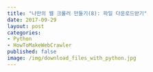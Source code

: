 ```yaml
---
title: "나만의 웹 크롤러 만들기(8): 파일 다운로드받기"
date: 2017-09-29
layout: post
categories:
- Python
- HowToMakeWebCrawler
published: false
image: /img/download_files_with_python.jpg
---
```


